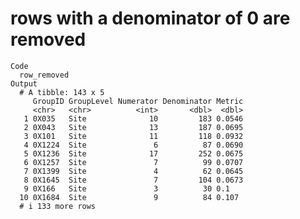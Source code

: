 # rows with a denominator of 0 are removed

    Code
      row_removed
    Output
      # A tibble: 143 x 5
         GroupID GroupLevel Numerator Denominator Metric
         <chr>   <chr>          <int>       <dbl>  <dbl>
       1 0X035   Site              10         183 0.0546
       2 0X043   Site              13         187 0.0695
       3 0X101   Site              11         118 0.0932
       4 0X1224  Site               6          87 0.0690
       5 0X1236  Site              17         252 0.0675
       6 0X1257  Site               7          99 0.0707
       7 0X1399  Site               4          62 0.0645
       8 0X1645  Site               7         104 0.0673
       9 0X166   Site               3          30 0.1   
      10 0X1684  Site               9          84 0.107 
      # i 133 more rows

